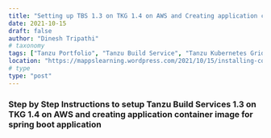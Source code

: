 ```yaml
---
title: "Setting up TBS 1.3 on TKG 1.4 on AWS and Creating application container image"
date: 2021-10-15
draft: false
author: "Dinesh Tripathi"
# taxonomy
tags: ["Tanzu Portfolio", "Tanzu Build Service", "Tanzu Kubernetes Grid"]
location: "https://mappslearning.wordpress.com/2021/10/15/installing-configuring-tanzu-build-services-tbs-1-3-on-tanzu-kubernetes-grid-cluster-tkg-1-4-and-creating-container-image-from-spring-boot-application/"
# type
type: "post"
---
```


### Step by Step Instructions to setup Tanzu Build Services 1.3 on TKG 1.4 on AWS and creating application container image for spring boot application
